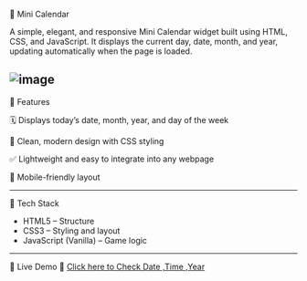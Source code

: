 📆 Mini Calendar

A simple, elegant, and responsive Mini Calendar widget built using HTML, CSS, and JavaScript. It displays the current day, date, month, and year, updating automatically when the page is loaded.

![image](https://github.com/user-attachments/assets/15617d37-ee5f-476c-9c06-b030b0c7196e)
---

🚀 Features

🗓️ Displays today’s date, month, year, and day of the week

🎨 Clean, modern design with CSS styling

✅ Lightweight and easy to integrate into any webpage

📱 Mobile-friendly layout

---

🔧 Tech Stack

- HTML5 – Structure
- CSS3 – Styling and layout
- JavaScript (Vanilla) – Game logic

---

🚀 Live Demo
🔗 [Click here to Check Date ,Time ,Year](https://bhawana1107.github.io/mini-calendar)  
